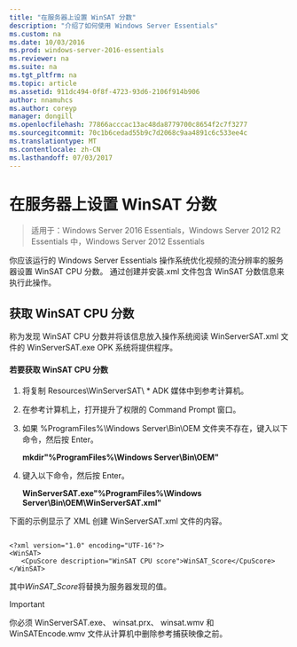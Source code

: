 ```yaml
---
title: "在服务器上设置 WinSAT 分数"
description: "介绍了如何使用 Windows Server Essentials"
ms.custom: na
ms.date: 10/03/2016
ms.prod: windows-server-2016-essentials
ms.reviewer: na
ms.suite: na
ms.tgt_pltfrm: na
ms.topic: article
ms.assetid: 911dc494-0f8f-4723-93d6-2106f914b906
author: nnamuhcs
ms.author: coreyp
manager: dongill
ms.openlocfilehash: 77866acccac13ac48da8779700c8654f2c7f3277
ms.sourcegitcommit: 70c1b6cedad55b9c7d2068c9aa4891c6c533ee4c
ms.translationtype: MT
ms.contentlocale: zh-CN
ms.lasthandoff: 07/03/2017
---
```

# <a name="set-the-winsat-score-on-the-server"></a>在服务器上设置 WinSAT 分数

>适用于：Windows Server 2016 Essentials，Windows Server 2012 R2 Essentials 中，Windows Server 2012 Essentials

你应该运行的 Windows Server Essentials 操作系统优化视频的流分辨率的服务器设置 WinSAT CPU 分数。 通过创建并安装.xml 文件包含 WinSAT 分数信息来执行此操作。  
  
## <a name="obtain-the-winsat-cpu-score"></a>获取 WinSAT CPU 分数  
 称为发现 WinSAT CPU 分数并将该信息放入操作系统阅读 WinServerSAT.xml 文件的 WinServerSAT.exe OPK 系统将提供程序。  
  
#### <a name="to-obtain-the-winsat-cpu-score"></a>若要获取 WinSAT CPU 分数  
  
1.  将复制 Resources\WinServerSAT\\ * ADK 媒体中到参考计算机。  
  
2.  在参考计算机上，打开提升了权限的 Command Prompt 窗口。  
  
3.  如果 %ProgramFiles%\Windows Server\Bin\OEM 文件夹不存在，键入以下命令，然后按 Enter。  
  
     **mkdir"%ProgramFiles%\Windows Server\Bin\OEM"**  
  
4.  键入以下命令，然后按 Enter。  
  
     **WinServerSAT.exe"%ProgramFiles%\Windows Server\Bin\OEM\WinServerSAT.xml"**  
  
 下面的示例显示了 XML 创建 WinServerSAT.xml 文件的内容。  
  
```  
  
<?xml version="1.0" encoding="UTF-16"?>  
<WinSAT>  
   <CpuScore description="WinSAT CPU score">WinSAT_Score</CpuScore>  
</WinSAT>  
```  
  
 其中*WinSAT_Score*将替换为服务器发现的值。  
  
> [!IMPORTANT]
>  你必须 WinServerSAT.exe、 winsat.prx、 winsat.wmv 和 WinSATEncode.wmv 文件从计算机中删除参考捕获映像之前。
